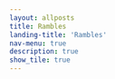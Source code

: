 ```yaml
---
layout: allposts
title: Rambles
landing-title: 'Rambles'
nav-menu: true
description: true
show_tile: true
---
```

